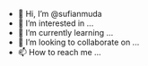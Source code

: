 - 👋 Hi, I’m @sufianmuda
- 👀 I’m interested in ...
- 🌱 I’m currently learning ...
- 💞️ I’m looking to collaborate on ...
- 📫 How to reach me ...

<!---
sufianmuda/sufianmuda is a ✨ special ✨ repository because its `README.md` (this file) appears on your GitHub profile.
You can click the Preview link to take a look at your changes.
--->
